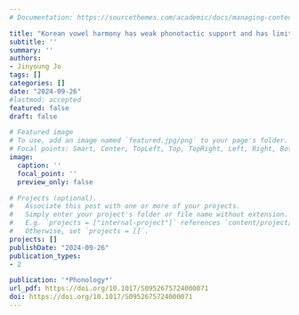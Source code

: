 ```yaml
---
# Documentation: https://sourcethemes.com/academic/docs/managing-content/

title: "Korean vowel harmony has weak phonotactic support and has limited productivity"
subtitle: ''
summary: ''
authors:
- Jinyoung Jo
tags: []
categories: []
date: "2024-09-26"
#lastmod: accepted
featured: false
draft: false

# Featured image
# To use, add an image named `featured.jpg/png` to your page's folder.
# Focal points: Smart, Center, TopLeft, Top, TopRight, Left, Right, BottomLeft, Bottom, BottomRight.
image:
  caption: ''
  focal_point: ''
  preview_only: false

# Projects (optional).
#   Associate this post with one or more of your projects.
#   Simply enter your project's folder or file name without extension.
#   E.g. `projects = ["internal-project"]` references `content/project/deep-learning/index.md`.
#   Otherwise, set `projects = []`.
projects: []
publishDate: "2024-09-26"
publication_types:
- 2

publication: '*Phonology*'
url_pdf: https://doi.org/10.1017/S0952675724000071
doi: https://doi.org/10.1017/S0952675724000071
---
```

